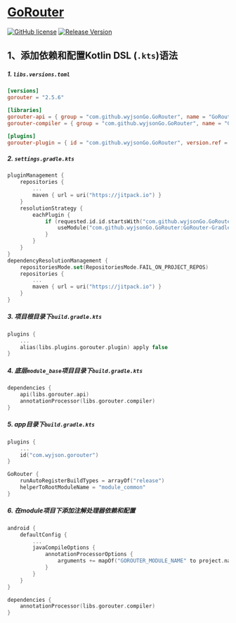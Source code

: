 # [GoRouter](https://github.com/wyjsonGo/GoRouter)

[![GitHub license](https://img.shields.io/badge/license-MIT-blue.svg)](https://github.com/wyjsonGo/GoRouter/blob/main/LICENSE)
[![Release Version](https://jitpack.io/v/wyjsonGo/GoRouter.svg)](https://jitpack.io/#wyjsonGo/GoRouter)

## 1、添加依赖和配置Kotlin DSL (`.kts`)语法

##### 1.  `libs.versions.toml`

```toml
[versions]
gorouter = "2.5.6"

[libraries]
gorouter-api = { group = "com.github.wyjsonGo.GoRouter", name = "GoRouter-Api", version.ref = "gorouter" }
gorouter-compiler = { group = "com.github.wyjsonGo.GoRouter", name = "GoRouter-Compiler", version.ref = "gorouter" }

[plugins]
gorouter-plugin = { id = "com.github.wyjsonGo.GoRouter", version.ref = "gorouter" }
```

##### 2.  `settings.gradle.kts`

```kotlin
pluginManagement {
    repositories {
        ...
        maven { url = uri("https://jitpack.io") }
    }
    resolutionStrategy {
        eachPlugin {
            if (requested.id.id.startsWith("com.github.wyjsonGo.GoRouter")) {
                useModule("com.github.wyjsonGo.GoRouter:GoRouter-Gradle-Plugin:${requested.version}")
            }
        }
    }
}
dependencyResolutionManagement {
    repositoriesMode.set(RepositoriesMode.FAIL_ON_PROJECT_REPOS)
    repositories {
        ...
        maven { url = uri("https://jitpack.io") }
    }
}
```

##### 3.  项目根目录下`build.gradle.kts`

```kotlin
plugins {
	...
    alias(libs.plugins.gorouter.plugin) apply false
}

```

##### 4.  底层`module_base`项目目录下`build.gradle.kts`

```kotlin
dependencies {
    api(libs.gorouter.api)
    annotationProcessor(libs.gorouter.compiler)
}
```

##### 5.  app目录下`build.gradle.kts`

```kotlin
plugins {
    ...
    id("com.wyjson.gorouter")
}

GoRouter {
    runAutoRegisterBuildTypes = arrayOf("release")
    helperToRootModuleName = "module_common"
}
```

##### 6.  在module项目下添加注解处理器依赖和配置

```kotlin
android {
    defaultConfig {
        ...
        javaCompileOptions {
            annotationProcessorOptions {
                arguments += mapOf("GOROUTER_MODULE_NAME" to project.name)
            }
        }
    }
}

dependencies {
    annotationProcessor(libs.gorouter.compiler)
}
```
